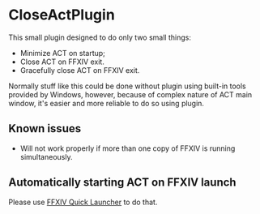 # CloseActPlugin
This small plugin designed to do only two small things:
* Minimize ACT on startup;
* Close ACT on FFXIV exit.
* Gracefully close ACT on FFXIV exit.

Normally stuff like this could be done without plugin using built-in tools provided by Windows, however, because of complex nature of ACT main window, it's easier and more reliable to do so using plugin.

## Known issues
* Will not work properly if more than one copy of FFXIV is running simultaneously. 
## Automatically starting ACT on FFXIV launch
Please use [FFXIV Quick Launcher](https://github.com/goatcorp/FFXIVQuickLauncher) to do that.